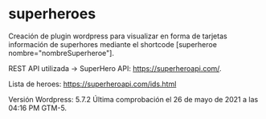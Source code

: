 # superheroes
Creación de plugin wordpress para visualizar en forma de tarjetas información de superhores mediante el shortcode [superheroe nombre="nombreSuperheroe"].

REST API utilizada -> SuperHero API: https://superheroapi.com/. 

Lista de heroes: https://superheroapi.com/ids.html

Versión Wordpress: 5.7.2
Última comprobación el 26 de mayo de 2021 a las 04:16 PM GTM-5.
